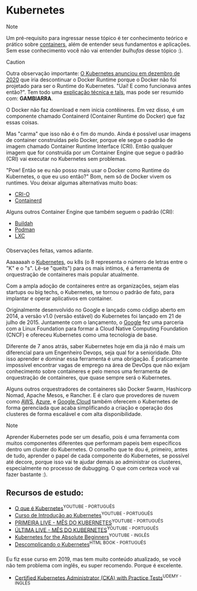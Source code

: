 # Kubernetes

> [!NOTE]
> Um pré-requisito para ingressar nesse tópico é ter conhecimento teórico e prático sobre [containers](./container.md), além de entender seus fundamentos e aplicações. Sem esse conhecimento você não vai entender *bulhufas* desse tópico :).

> [!CAUTION]
> Outra observação importante: [O Kubernetes anunciou em dezembro de 2020](https://kubernetes.io/blog/2020/12/02/dont-panic-kubernetes-and-docker/) que iria descontinuar o Docker Runtime porque o Docker não foi projetado para ser o Runtime do Kubernetes. "Uai! E como funcionava antes então?". Tem todo uma [explicação técnica e tals](https://kubernetes.io/blog/2020/12/02/dont-panic-kubernetes-and-docker/#so-why-the-confusion-and-what-is-everyone-freaking-out-about), mas pode ser resumido com: **GAMBIARRA**.

O Docker não faz download e nem inicia contêineres. Em vez disso, é um componente chamado Containerd (Container Runtime do Docker) que faz essas coisas.

Mas "carma" que isso não é o fim do mundo. Ainda é possível usar imagens de container construídas pelo Docker, porque ele segue o padrão de imagem chamado Container Runtime Interface (CRI). Então qualquer imagem que for construída por um Container Engine que segue o padrão (CRI) vai executar no Kubernetes sem problemas.

"Pow! Então se eu não posso mais usar o Docker como Runtime do Kubernetes, o que eu uso então?"
Bom, nem só de Docker vivem os runtimes. Vou deixar algumas alternativas muito boas:
- [CRI-O](https://cri-o.io/)
- [Containerd](https://containerd.io/)


Alguns outros Container Engine que também seguem o padrão (CRI):
- [Buildah](https://github.com/containers/buildah)
- [Podman](https://docs.podman.io/en/latest/)
- [LXC](https://linuxcontainers.org/lxc/introduction/)

###
Observações feitas, vamos adiante.

Aaaaaaah o [Kubernetes](https://kubernetes.io/pt-br/), ou k8s (o 8 representa o número de letras entre o "K" e o "s". Lê-se "queits") para os mais intímos, é a ferramenta de orquestração de containeres mais popular atualmente.

Com a ampla adoção de containeres entre as organizações, sejam elas startups ou big techs, o Kubernetes, se tornou o padrão de fato, para implantar e operar aplicativos em container.  

Originalmente desenvolvido no Google e lançado como código aberto em 2014, a versão v1.0 (versão estável) do Kubernetes foi lançado em 21 de julho de 2015. Juntamente com o lançamento, o [Google](https://cloud.google.com/learn/what-is-kubernetes?hl=pt-br) fez uma parceria com a Linux Foundation para formar a Cloud Native Computing Foundation (CNCF) e ofereceu Kubernetes como uma tecnologia de base.

Diferente de 7 anos atrás, saber Kubernetes hoje em dia já não é mais um diferencial para um Engenheiro Devops, seja qual for a senioridade. Dito isso aprender e dominar essa ferramenta é uma obrigação. É praticamente impossível encontrar vagas de emprego na área de DevOps que não exijam conhecimento sobre containeres e pelo menos uma ferramenta de orquestração de containeres, que quase sempre será o Kubernetes.

Alguns outros orquestradores de containeres são Docker Swarm, Hashicorp Nomad, Apache Mesos, e Rancher. E é claro que provedores de nuvem como [AWS](https://aws.amazon.com/pt/eks/), [Azure](https://azure.microsoft.com/pt-br/products/kubernetes-service), e [Google Cloud](https://cloud.google.com/kubernetes-engine?hl=pt-BR) também oferecem o Kubernetes de forma gerenciada que acaba simplificando a criação e operação dos clusteres de forma escalável e com alta disponibilidade.

> [!NOTE]
> Aprender Kubernetes pode ser um desafio, pois é uma ferramenta com muitos componentes diferentes que performam papeis bem específicos dentro um cluster do Kubernetes. O conselho que te dou é, primeiro, antes de tudo, aprender o papel de cada componente do Kubernetes, se possível até decore, porque isso vai te ajudar demais ao administrar os clusteres, especialmente no processo de dubugging. O que com certeza você vai fazer bastante :).


## **Recursos de estudo:**
- [O que é Kubernetes](https://www.youtube.com/watch?v=1qmaMaOygjU&ab_channel=FullCycle)<sup>YOUTUBE - PORTUGUÊS</sup>
- [Curso de Introdução ao Kubernetes](https://www.youtube.com/watch?v=RuNTvYejG90&list=PLXzx948cNtr8XI5JBemHT9OWuYSPNUtXs&index=1&ab_channel=InsightLab)<sup>YOUTUBE - PORTUGUÊS</sup>
- [PRIMEIRA LIVE - MÊS DO KUBERNETES](https://www.youtube.com/watch?v=-i0rgPdpc2A&t=6101s&ab_channel=LINUXtips)<sup>YOUTUBE - PORTUGUÊS</sup>
- [ÚLTIMA LIVE - MÊS DO KUBERNETES](https://www.youtube.com/watch?v=BJmKaf7w_eQ&t=1219s&ab_channel=LINUXtips)<sup>YOUTUBE - PORTUGUÊS</sup>
- [Kubernetes for the Absolute Beginners](https://www.youtube.com/watch?v=QJ4fODH6DXI&list=PL2We04F3Y_43dAehLMT5GxJhtk3mJtkl5&ab_channel=KodeKloud)<sup>YOUTUBE - INGLÊS</sup>
- [Descomplicando o Kubernetes](https://livro.descomplicandokubernetes.com.br/pt/)<sup>HTML BOOK - PORTUGUÊS</sup>

###
Eu fiz esse curso em 2019, mas tem muito conteúdo atualizado, se você não tem problema com inglês, eu super recomendo. Porque é excelente.
- [Certified Kubernetes Administrator (CKA) with Practice Tests](https://www.udemy.com/course/certified-kubernetes-administrator-with-practice-tests/)<sup>UDEMY - INGLÊS</sup> 
